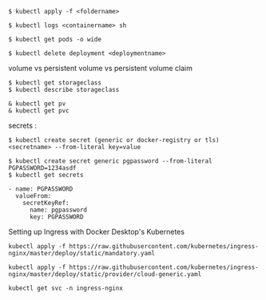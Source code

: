 ```
$ kubectl apply -f <foldername>
```

```
$ kubectl logs <containername> sh

$ kubectl get pods -o wide

$ kubectl delete deployment <deploymentname>
```

volume vs persistent volume vs persistent volume claim

```
$ kubectl get storageclass
$ kubectl describe storageclass
```

```
& kubectl get pv
& kubectl get pvc
```


secrets :

```
$ kubectl create secret (generic or docker-registry or tls) <secretname> --from-literal key=value

$ kubectl create secret generic pgpassword --from-literal PGPASSWORD=1234asdf
$ kubectl get secrets
```

```
- name: PGPASSWORD
  valueFrom:
    secretKeyRef:
      name: pgpassword
      key: PGPASSWORD
```

Setting up Ingress with Docker Desktop's Kubernetes

```
kubectl apply -f https://raw.githubusercontent.com/kubernetes/ingress-nginx/master/deploy/static/mandatory.yaml

kubectl apply -f https://raw.githubusercontent.com/kubernetes/ingress-nginx/master/deploy/static/provider/cloud-generic.yaml

kubectl get svc -n ingress-nginx

```
